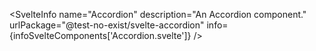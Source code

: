 <script lang="ts">
	import { SvelteInfo } from '../../lib/index';
	import infoSvelteComponents from './infoSvelteComponents.json';
</script>

<SvelteInfo
name="Accordion"
description="An Accordion component."
urlPackage="@test-no-exist/svelte-accordion"
info={infoSvelteComponents['Accordion.svelte']}
/>
